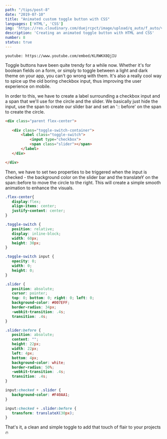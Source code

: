 ```yaml
---
path: "/tips/post-8"
date: "2019-07-10"
title: "Animated custom toggle button with CSS"
languages: ['HTML', 'CSS']
img: 'https://res.cloudinary.com/duejrcpct/image/upload/q_auto/f_auto/v1586600134/tips/8-1_ckmj06.jpg'
description: 'Creating an animated toggle button with HTML and CSS'
number: 8
status: true
---
```


`youtube: https://www.youtube.com/embed/KLRWKX8QjIU`

Toggle buttons have been quite trendy for a while now. Whether it's for boolean fields on a form, or simply to toggle between a light and dark theme on your app, you can't go wrong with them. It's also a really cool way to spice up the old boring checkbox input, thus improving the user experience on mobile.

In order to this, we have to create a label surrounding a checkbox input and a span that we'll use for the circle and the slider.
We basically just hide the input, use the span to create our slider bar and set an ':: before' on the span to create the circle.

 ```html
 <div class="parent flex-center">
            
    <div class="toggle-switch-container">
        <label class="toggle-switch">
            <input type="checkbox">
            <span class="slider"></span>
        </label>
    </div>

</div>
 ```

Then, we have to set two properties to be triggered when the input is checked - the background color on the slider bar and the translateY on the span::before to move the circle to the right.
This will create a simple smooth animation to enhance the visuals.


 ```css
.flex-center{
    display:flex;
    align-items: center;
    justify-content: center;
}

.toggle-switch {
    position: relative;
    display: inline-block;
    width: 60px;
    height: 30px;
}

.toggle-switch input {
    opacity: 0;
    width: 0;
    height: 0;
}

.slider {
    position: absolute;
    cursor: pointer;
    top: 0; bottom: 0; right: 0; left: 0;
    background-color: #007EFF;
    border-radius: 34px;
    -webkit-transition: .4s;
    transition: .4s;
}

.slider:before {
    position: absolute;
    content: "";
    height: 22px;
    width: 22px;
    left: 4px;
    bottom: 4px;
    background-color: white;
    border-radius: 50%;
    -webkit-transition: .4s;
    transition: .4s;
}

input:checked + .slider {
    background-color: #F40AA1;
}

input:checked + .slider:before {
    transform: translateX(30px);
}

 ```

That's it, a clean and simple toggle to add that touch of flair to your projects 🔥